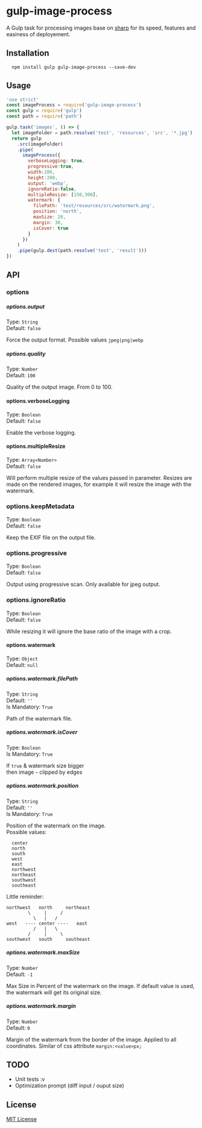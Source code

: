 # gulp-image-process

A Gulp task for processing images base on [sharp](https://github.com/lovell/sharp) for its speed, features and easiness of deployement.

## Installation

```
  npm install gulp gulp-image-process --save-dev
```

## Usage

```javascript
'use strict'
const imageProcess = require('gulp-image-process')
const gulp = require('gulp')
const path = require('path')

gulp.task('images', () => {
  let imageFolder = path.resolve('test', 'resources', 'src', '*.jpg')
  return gulp
    .src(imageFolder)
    .pipe(
      imageProcess({
        verboseLogging: true,
        progressive:true,
        width:200,
        height:200,
        output: 'webp',
        ignoreRatio:false,
        multipleResize: [150,300],
        watermark: {
          filePath: 'test/resources/src/watermark.png',
          position: 'north',
          maxSize: 20,
          margin: 30,
          isCover: true
        }
      })
    )
    .pipe(gulp.dest(path.resolve('test', 'result')))
})
```

## API

### options

##### options.output
Type: `String`<br>
Default: `false`<br>

Force the output format. Possible values `jpeg|png|webp`

##### options.quality
Type: `Number`<br>
Default: `100`<br>

Quality of the output image. From 0 to 100.

#### options.verboseLogging
Type: `Boolean`<br>
Default: `false`

Enable the verbose logging.

#### options.multipleResize
Type: `Array<Number>`<br>
Default: `false`

Will perform multiple resize of the values passed in parameter. Resizes are made on the rendered images, for example it will resize the image with the watermark.

### options.keepMetadata
Type: `Boolean`<br>
Default: `false`

Keep the EXIF file on the output file.

### options.progressive
Type: `Boolean`<br>
Default: `false`

Output using progressive scan. Only available for jpeg output.

### options.ignoreRatio
Type: `Boolean`<br>
Default: `false`

While resizing it will ignore the base ratio of the image with a crop.

#### options.watermark
Type: `Object`<br>
Default: `null`

##### options.watermark.filePath
Type: `String`<br>
Default: `''`<br>
Is Mandatory: `True`

Path of the watermark file.

##### options.watermark.isCover
Type: `Boolean`<br>
Is Mandatory: `True`

If `true` & watermark size bigger<br>
then image - clipped by edges

##### options.watermark.position
Type: `String`<br>
Default: `''`<br>
Is Mandatory: `True`

Position of the watermark on the image.<br>
Possible values:
```
  center
  north
  south
  west
  east
  northwest
  northeast
  southwest
  southeast
```

Little reminder:
```
northwest   north     northeast
        \     |     /
          \   |   /
west   ---- center ----   east
          /   |   \
        /     |     \
southwest   south     southeast

```

##### options.watermark.maxSize
Type: `Number`<br>
Default: `-1`<br>

Max Size in Percent of the watermark on the image. If default value is used, the watermark will get its original size.

##### options.watermark.margin
Type: `Number`<br>
Default: `0`<br>

Margin of the watermark from the border of the image. Applied to all coordinates. Similar of css attribute `margin:<value>px;`


## TODO

- Unit tests :v
- Optimization prompt (diff input / ouput size)

## License

[MIT License](http://en.wikipedia.org/wiki/MIT_License)
